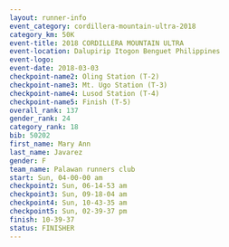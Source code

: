 ```yaml
---
layout: runner-info 
event_category: cordillera-mountain-ultra-2018 
category_km: 50K 
event-title: 2018 CORDILLERA MOUNTAIN ULTRA 
event-location: Dalupirip Itogon Benguet Philippines 
event-logo: 
event-date: 2018-03-03 
checkpoint-name2: Oling Station (T-2) 
checkpoint-name3: Mt. Ugo Station (T-3) 
checkpoint-name4: Lusod Station (T-4) 
checkpoint-name5: Finish (T-5) 
overall_rank: 137
gender_rank: 24
category_rank: 18
bib: 50202
first_name: Mary Ann
last_name: Javarez
gender: F
team_name: Palawan runners club
start: Sun, 04-00-00 am
checkpoint2: Sun, 06-14-53 am
checkpoint3: Sun, 09-18-04 am
checkpoint4: Sun, 10-43-35 am
checkpoint5: Sun, 02-39-37 pm
finish: 10-39-37
status: FINISHER
---
```

